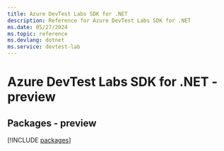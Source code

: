 ```yaml
---
title: Azure DevTest Labs SDK for .NET
description: Reference for Azure DevTest Labs SDK for .NET
ms.date: 05/27/2024
ms.topic: reference
ms.devlang: dotnet
ms.service: devtest-lab
---
```

# Azure DevTest Labs SDK for .NET - preview
## Packages - preview
[!INCLUDE [packages](devtest-labs-index.md)]
